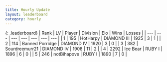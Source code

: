 ```yaml
---
title: Hourly Update
layout: leaderboard
category: hourly
---
```


{: .leaderboard}
| Rank | LV | Player | Division | Elo | Wins | Losses |
| --- | --- | --- | --- | --- | --- | --- |
| <span data-change="-">1</span> | 195 | <span title="ID: 623829">HotHarpy</span> | DIAMOND III | <span data-change="-">1925</span> | <span data-change="-">3</span> | <span data-change="-">1</span> |
| <span data-change="-1">2</span> | 114 | <span title="ID: 659170">Banned Porridge</span> | DIAMOND IV | <span data-change="0">1920</span> | <span data-change="0">3</span> | <span data-change="0">0</span> |
| <span data-change="-1">3</span> | 382 | <span title="ID: 633686">Sourdreemurr21</span> | DIAMOND IV | <span data-change="17">1908</span> | <span data-change="2">11</span> | <span data-change="0">2</span> |
| <span data-change="1">4</span> | 2292 | <span title="ID: 417840">Ice Bear</span> | RUBY I | <span data-change="51">1896</span> | <span data-change="5">6</span> | <span data-change="0">0</span> |
| <span data-change="-1">5</span> | 246 | <span title="ID: 413682">notBihapove</span> | RUBY I | <span data-change="40">1890</span> | <span data-change="3">7</span> | <span data-change="0">0</span> |